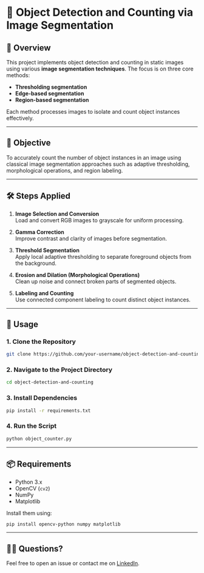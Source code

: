 # 🧠 Object Detection and Counting via Image Segmentation

## 📌 Overview
This project implements object detection and counting in static images using various **image segmentation techniques**. The focus is on three core methods:
- **Thresholding segmentation**
- **Edge-based segmentation**
- **Region-based segmentation**

Each method processes images to isolate and count object instances effectively.

---

## 🎯 Objective
To accurately count the number of object instances in an image using classical image segmentation approaches such as adaptive thresholding, morphological operations, and region labeling.

---

## 🛠️ Steps Applied

1. **Image Selection and Conversion**  
   Load and convert RGB images to grayscale for uniform processing.

2. **Gamma Correction**  
   Improve contrast and clarity of images before segmentation.

3. **Threshold Segmentation**  
   Apply local adaptive thresholding to separate foreground objects from the background.

4. **Erosion and Dilation (Morphological Operations)**  
   Clean up noise and connect broken parts of segmented objects.

5. **Labeling and Counting**  
   Use connected component labeling to count distinct object instances.

---

## 🚀 Usage

### 1. Clone the Repository
```bash
git clone https://github.com/your-username/object-detection-and-counting.git
```

### 2. Navigate to the Project Directory
```bash
cd object-detection-and-counting
```

### 3. Install Dependencies
```bash
pip install -r requirements.txt
```

### 4. Run the Script
```bash
python object_counter.py
```

---

## 📦 Requirements

- Python 3.x  
- OpenCV (`cv2`)  
- NumPy  
- Matplotlib  

Install them using:
```bash
pip install opencv-python numpy matplotlib
```

---

## 🙋‍♀️ Questions?
Feel free to open an issue or contact me on [LinkedIn](https://www.linkedin.com/in/maitrrichandra).

